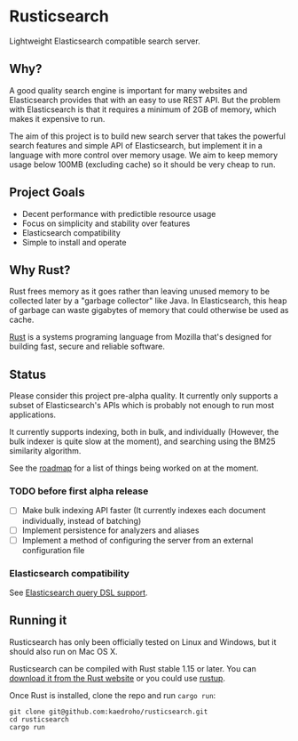 # Rusticsearch

Lightweight Elasticsearch compatible search server.

## Why?

A good quality search engine is important for many websites and Elasticsearch provides that with an easy to use REST API. But the problem with Elasticsearch is that it requires a minimum of 2GB of memory, which makes it expensive to run.

The aim of this project is to build new search server that takes the powerful search features and simple API of Elasticsearch, but implement it in a language with more control over memory usage. We aim to keep memory usage below 100MB (excluding cache) so it should be very cheap to run.

## Project Goals

 - Decent performance with predictible resource usage
 - Focus on simplicity and stability over features
 - Elasticsearch compatibility
 - Simple to install and operate

## Why Rust?

Rust frees memory as it goes rather than leaving unused memory to be collected later by a "garbage collector" like Java. In Elasticsearch, this heap of garbage can waste gigabytes of memory that could otherwise be used as cache.

[Rust](http://www.rustlang.org/) is a systems programing language from Mozilla that's designed for building fast, secure and reliable software.

## Status

Please consider this project pre-alpha quality. It currently only supports a subset of Elasticsearch's APIs
which is probably not enough to run most applications.

It currently supports indexing, both in bulk, and individually (However, the bulk indexer is quite slow at the moment),
and searching using the BM25 similarity algorithm.

See the [roadmap](https://github.com/kaedroho/rusticsearch/wiki/Initial-development-roadmap) for a list of things
being worked on at the moment.

### TODO before first alpha release

 - [ ] Make bulk indexing API faster (It currently indexes each document individually, instead of batching)
 - [ ] Implement persistence for analyzers and aliases
 - [ ] Implement a method of configuring the server from an external configuration file

### Elasticsearch compatibility

See [Elasticsearch query DSL support](https://github.com/kaedroho/rusticsearch/wiki/Elasticsearch-query-DSL-support).

## Running it

Rusticsearch has only been officially tested on Linux and Windows, but it should also run on Mac OS X.

Rusticsearch can be compiled with Rust stable 1.15 or later. You can [download it from the Rust website](https://www.rust-lang.org/en-US/downloads.html) or you could use [rustup](https://github.com/rust-lang-nursery/rustup.rs).

Once Rust is installed, clone the repo and run ``cargo run``:

```
git clone git@github.com:kaedroho/rusticsearch.git
cd rusticsearch
cargo run
```

